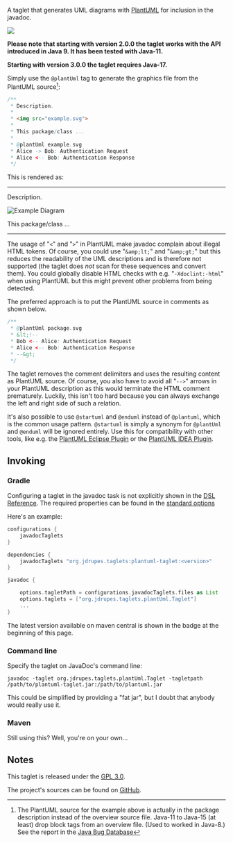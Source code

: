 A taglet that generates UML diagrams with
[PlantUML](http://plantuml.sourceforge.net/) for inclusion in the javadoc.

<a href="https://search.maven.org/#search%7Cga%7C1%7Cg%3A%22org.jdrupes.taglets%22%20AND%20a%3A%22plantuml-taglet%22"><img src="https://img.shields.io/maven-central/v/org.jdrupes.taglets/plantuml-taglet.svg"></a>

**Please note that starting with version 2.0.0 the taglet works with
the API introduced in Java 9. It has been tested with Java-11.**

**Starting with version 3.0.0 the taglet requires Java-17.**

Simply use the `@plantUml` tag to generate the graphics file from the
PlantUML source[^1]:

```java
/**
 * Description.
 *
 * <img src="example.svg">
 *
 * This package/class ...
 *
 * @plantUml example.svg
 * Alice -> Bob: Authentication Request
 * Alice <-- Bob: Authentication Response
 */
```

This is rendered as:

---

Description.

![Example Diagram](org/jdrupes/taglets/plantUml/example.svg)

This package/class ...

---

[^1]: The PlantUML source for the example above is actually
    in the package description instead of the overview source file.
    Java-11 to Java-15 (at least) drop block tags from an overview file.
    (Used to worked in Java-8.) See the report in the
    [Java Bug Database](https://bugs.java.com/bugdatabase/view_bug.do?bug_id=JDK-8264274)

The usage of "`<`" and "`>`" in PlantUML make javadoc complain about
illegal HTML tokens. Of course, you could use "`&amp;lt;`" and "`&amp;gt;`" but
this reduces the readability of the UML descriptions and is therefore
not supported (the taglet does *not* scan for these sequences and convert
them). You could globally disable HTML checks with e.g. "`-Xdoclint:-html`"
when using PlantUML but this might prevent other problems from being detected.

The preferred approach is to put the PlantUML source in comments as
shown below.

```java
/**
 * @plantUml package.svg
 * &lt;!--
 * Bob <-- Alice: Authentication Request
 * Alice <-- Bob: Authentication Response
 * --&gt;
 */
```

The taglet removes the comment delimiters and uses the resulting content
as PlantUML source. Of course, you also have to avoid all "`-->`" arrows in
your PlantUML description as this would terminate the HTML comment
prematurely. Luckily, this isn't too hard because you can always exchange
the left and right side of such a relation.

It's also possible to use `@startuml` and `@enduml` instead of `@plantuml`,
which is the common usage pattern. `@startuml` is simply a synonym for
`@plantUml` and `@enduml` will be ignored entirely. Use this for
compatibility with other tools, like e.g. the
[PlantUML Eclipse Plugin](http://plantuml.com/eclipse) or the
[PlantUML IDEA Plugin](https://github.com/esteinberg/plantuml4idea).

## Invoking

### Gradle

Configuring a taglet in the javadoc task is not explicitly shown in the
[DSL Reference](https://docs.gradle.org/current/dsl/org.gradle.api.tasks.javadoc.Javadoc.html).
The required properties can be found in the
[standard options](https://docs.gradle.org/current/javadoc/org/gradle/external/javadoc/StandardJavadocDocletOptions.html)

Here's an example:

```groovy
configurations {
    javadocTaglets
}

dependencies {
    javadocTaglets "org.jdrupes.taglets:plantuml-taglet:<version>"
}

javadoc {

    options.tagletPath = configurations.javadocTaglets.files as List
    options.taglets = ["org.jdrupes.taglets.plantUml.Taglet"]
    ...
}
```

The latest version available on maven central is shown in the badge at the
beginning of this page.

### Command line

Specify the taglet on JavaDoc's command line:

```terminal
javadoc -taglet org.jdrupes.taglets.plantUml.Taglet -tagletpath /path/to/plantuml-taglet.jar:/path/to/plantuml.jar
```

This could be simplified by providing a "fat jar", but I doubt that anybody would
really use it.

### Maven

Still using this? Well, you're on your own...

## Notes

This taglet is released under the
[GPL 3.0](http://www.gnu.org/licenses/gpl-3.0-standalone.html).

The project's sources can be found on
[GitHub](https://github.com/mnlipp/jdrupes-taglets).
